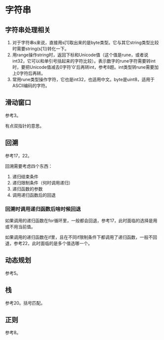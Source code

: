 # 字符串

## 字符串处理相关

1. 对于字符串s来说，直接用s[1]取出来的是byte类型。它与其它string类型比较时需要string(s[1])转化一下。
2. 用range操作string时，返回下标和Unicode值（这个值是rune，或者说int32，它可以和单引号括起来的字符比较）。表示数字的rune字符需要转int时，要把Unicode值减去0字符'0'后再转int，参考8题。int类型转rune需要加上0字符后再转。
3. 常用rune类型操作字符，它也是int32，也适用中文。byte是uint8，适用于ASCII编码的字符。

## 滑动窗口

参考3。

有点双指针的意思。

## 回溯

参考17，22。

回溯需要考虑四个东西：

1. 递归结束条件
2. 递归限制条件（何时调用递归）
3. 递归函数的参数
4. 调用递归函数后的回退

### 回溯时调用递归函数后啥时候回退

如果调用的递归函数在for循环里，一般都会回退，参考17，此时面临的选择是用或不用当前值。

如果调用的递归函数在if里，且在不同if限制条件下都调用了递归函数，一般不回退，参考22，此时面临的是多个值选哪一个。

## 动态规划

参考5。

## 栈

参考20。括号匹配。

## 正则

参考8。
